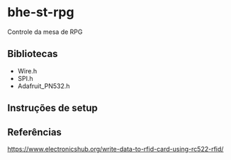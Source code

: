 # bhe-st-rpg

Controle da mesa de RPG

## Bibliotecas

- Wire.h
- SPI.h
- Adafruit_PN532.h

## Instruções de setup

## Referências

https://www.electronicshub.org/write-data-to-rfid-card-using-rc522-rfid/
